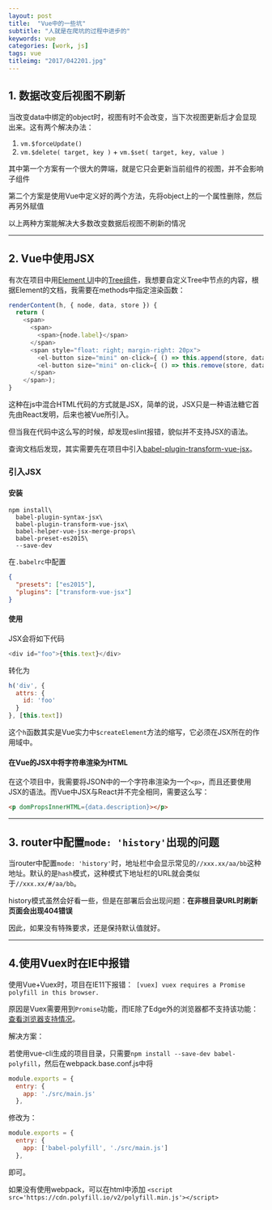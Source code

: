 ```yaml
---
layout: post
title:  "Vue中的一些坑"
subtitle: "人就是在爬坑的过程中进步的"
keywords: vue
categories: [work, js]
tags: vue
titleimg: "2017/042201.jpg"
---
```


## 1. 数据改变后视图不刷新

当改变data中绑定的object时，视图有时不会改变，当下次视图更新后才会显现出来。这有两个解决办法：

1. `vm.$forceUpdate()`
2. `vm.$delete( target, key )` + `vm.$set( target, key, value )`

其中第一个方案有一个很大的弊端，就是它只会更新当前组件的视图，并不会影响子组件

第二个方案是使用Vue中定义好的两个方法，先将object上的一个属性删除，然后再另外赋值

以上两种方案能解决大多数改变数据后视图不刷新的情况


---


## 2. Vue中使用JSX

有次在项目中用[Element UI](http://element.eleme.io)中的[Tree组件](http://element.eleme.io/#/zh-CN/component/tree)，我想要自定义Tree中节点的内容，根据Element的文档，我需要在methods中指定渲染函数：

```javascript
renderContent(h, { node, data, store }) {
  return (
    <span>
      <span>
        <span>{node.label}</span>
      </span>
      <span style="float: right; margin-right: 20px">
        <el-button size="mini" on-click={ () => this.append(store, data) }>Append</el-button>
        <el-button size="mini" on-click={ () => this.remove(store, data) }>Delete</el-button>
      </span>
    </span>);
}
```

这种在js中混合HTML代码的方式就是JSX，简单的说，JSX只是一种语法糖它首先由React发明，后来也被Vue所引入。

但当我在代码中这么写的时候，却发现eslint报错，貌似并不支持JSX的语法。

查询文档后发现，其实需要先在项目中引入[babel-plugin-transform-vue-jsx](https://github.com/vuejs/babel-plugin-transform-vue-jsx#usage)。

### 引入JSX

#### 安装

```
npm install\
  babel-plugin-syntax-jsx\
  babel-plugin-transform-vue-jsx\
  babel-helper-vue-jsx-merge-props\
  babel-preset-es2015\
  --save-dev
```

在`.babelrc`中配置
```json
{
  "presets": ["es2015"],
  "plugins": ["transform-vue-jsx"]
}
```

#### 使用

JSX会将如下代码

```javascript
<div id="foo">{this.text}</div>
```

转化为

```javascript
h('div', {
  attrs: {
    id: 'foo'
  }
}, [this.text])
```

这个`h`函数其实是Vue实力中`$createElement`方法的缩写，它必须在JSX所在的作用域中。

#### 在Vue的JSX中将字符串渲染为HTML

在这个项目中，我需要将JSON中的一个字符串渲染为一个`<p>`，而且还要使用JSX的语法。而Vue中JSX与React并不完全相同，需要这么写：

```html
<p domPropsInnerHTML={data.description}></p>
```


---


## 3. router中配置`mode: 'history'`出现的问题

当router中配置`mode: 'history'`时，地址栏中会显示常见的`//xxx.xx/aa/bb`这种地址。默认的是`hash`模式，这种模式下地址栏的URL就会类似于`//xxx.xx/#/aa/bb`。

history模式虽然会好看一些，但是在部署后会出现问题：**在非根目录URL时刷新页面会出现404错误**

因此，如果没有特殊要求，还是保持默认值就好。

---

## 4.使用Vuex时在IE中报错

使用Vue+Vuex时，项目在IE11下报错：` [vuex] vuex requires a Promise polyfill in this browser.`

原因是Vuex需要用到`Promise`功能，而IE除了Edge外的浏览器都不支持该功能：[查看浏览器支持情况](http://caniuse.com/#search=promise)。

解决方案：

若使用vue-cli生成的项目目录，只需要`npm install --save-dev babel-polyfill`，然后在webpack.base.conf.js中将

```javascript
module.exports = {
  entry: {
    app: './src/main.js'
  },
```

修改为：

```javascript
module.exports = {
  entry: {
    app: ['babel-polyfill', './src/main.js']
  },
```

即可。

如果没有使用webpack，可以在html中添加
`<script src='https://cdn.polyfill.io/v2/polyfill.min.js'></script>`